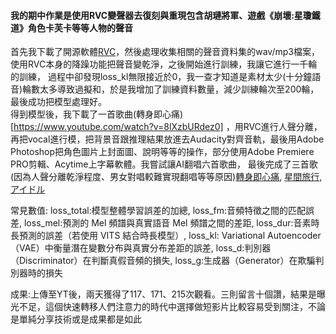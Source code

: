 ####  我的期中作業是使用RVC變聲器去復刻與重現包含胡璉將軍、遊戲《崩壞:星瓊鐵道》角色卡芙卡等等人物的聲音
首先我下載了開源軟體[RVC](https://github.com/RVC-Project/Retrieval-based-Voice-Conversion-WebUI)，然後處理收集相關的聲音資料集的wav/mp3檔案，使用RVC本身的降躁功能把聲音變乾淨，之後開始進行訓練，我讓它進行一千輪的訓練，
過程中卻發現loss_kl無限接近於0，我一查才知道是素材太少(十分鐘語音)輪數太多導致過擬和，於是我增加了訓練資料數量，減少訓練輪次至200輪，最後成功把模型處理好。  
得到模型後，我下載了一首歌曲(轉身即心痛)[https://www.youtube.com/watch?v=8lXzbURdez0]
，用RVC進行人聲分離，再把vocal進行模，把背景音跟推理結果放進去Audacity對齊音軌，最後用Adobe Photoshop把角色圖片上封面圖、說明等等的操作，部分使用Adobe Premiere PRO剪輯、Acytime上字幕軟體。我嘗試讓AI翻唱六首歌曲，
最後完成了三首歌(因為人聲分離乾淨程度、男女對唱較難實現翻唱等等原因)[轉身即心痛](https://youtu.be/m-rEMpnIkXg), [星間旅行](https://youtube.com/shorts/I-YZPzYV7qU?feature=share), [アイドル](https://youtu.be/m-rEMpnIkXg)  

常見數值: loss_total:模型整體學習誤差的加總, loss_fm:音頻特徵之間的匹配誤差, loss_mel:預測的 Mel 頻譜與真實語音 Mel 頻譜之間的差距, loss_dur:音素時長預測的誤差（若使用 VITS 結合時長模型）, 
loss_kl: Variational Autoencoder（VAE）中衡量潛在變數分布與真實分布差距的誤差, loss_d:判別器（Discriminator）在判斷真假音頻的損失, loss_g:生成器（Generator）在欺騙判別器時的損失  

成果:上傳至YT後，兩天獲得了117、171、215次觀看。三則留言十個讚，結果是曝光不足，這個快速轉移人們注意力的時代中選擇做短影片比較容易受到關注，不論是單純分享技術或是成果都是如此

